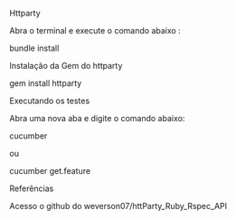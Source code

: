 Httparty

Abra o terminal e execute o comando abaixo :

bundle install      

Instalação da Gem do httparty

gem install httparty

Executando os testes

Abra uma nova aba e digite o comando abaixo:

cucumber 

ou 

cucumber get.feature

Referências

Acesso o github do weverson07/httParty_Ruby_Rspec_API